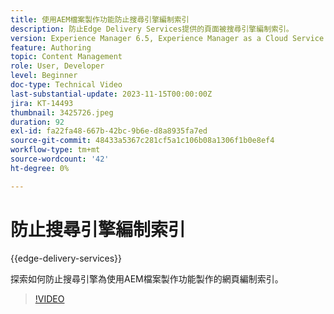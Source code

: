 ```yaml
---
title: 使用AEM檔案製作功能防止搜尋引擎編制索引
description: 防止Edge Delivery Services提供的頁面被搜尋引擎編制索引。
version: Experience Manager 6.5, Experience Manager as a Cloud Service
feature: Authoring
topic: Content Management
role: User, Developer
level: Beginner
doc-type: Technical Video
last-substantial-update: 2023-11-15T00:00:00Z
jira: KT-14493
thumbnail: 3425726.jpeg
duration: 92
exl-id: fa22fa48-667b-42bc-9b6e-d8a8935fa7ed
source-git-commit: 48433a5367c281cf5a1c106b08a1306f1b0e8ef4
workflow-type: tm+mt
source-wordcount: '42'
ht-degree: 0%

---
```


# 防止搜尋引擎編制索引

{{edge-delivery-services}}

探索如何防止搜尋引擎為使用AEM檔案製作功能製作的網頁編制索引。

>[!VIDEO](https://video.tv.adobe.com/v/3425726/?learn=on)

